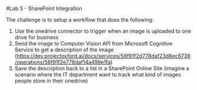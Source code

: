 #Lab 5 - SharePoint Integration

The challenge is to setup a workflow that does the following: 

1) Use the onedrive connector to trigger when an image is uploaded to one drive for business
2) Send the image to Computer Vision API from Microsoft Cognitive Service to get a description of the image (https://dev.projectoxford.ai/docs/services/56f91f2d778daf23d8ec6739/operations/56f91f2e778daf14a499e1fa)
3) Save the description back to a list in a SharePoint Online Site (imagine a scenario where the IT department want to track what kind of images people store in their onedrive)

